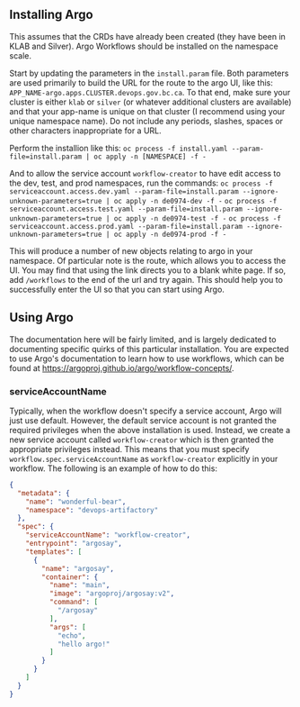 ## Installing Argo

This assumes that the CRDs have already been created (they have been in KLAB and Silver). Argo Workflows should be installed on the namespace scale.

Start by updating the parameters in the `install.param` file. 
Both parameters are used primarily to build the URL for the route to the argo UI, like this: `APP_NAME-argo.apps.CLUSTER.devops.gov.bc.ca`.
To that end, make sure your cluster is either `klab` or `silver` (or whatever additional clusters are available) and that your app-name is unique on that cluster (I recommend using your unique namespace name).
Do not include any periods, slashes, spaces or other characters inappropriate for a URL. 

Perform the installion like this: 
`oc process -f install.yaml --param-file=install.param | oc apply -n [NAMESPACE] -f -`

And to allow the service account `workflow-creator` to have edit access to the dev, test, and prod namespaces, run the commands:
`oc process -f serviceaccount.access.dev.yaml --param-file=install.param --ignore-unknown-parameters=true | oc apply -n de0974-dev -f -`
`oc process -f serviceaccount.access.test.yaml --param-file=install.param --ignore-unknown-parameters=true | oc apply -n de0974-test -f -`
`oc process -f serviceaccount.access.prod.yaml --param-file=install.param --ignore-unknown-parameters=true | oc apply -n de0974-prod -f -`

This will produce a number of new objects relating to argo in your namespace. 
Of particular note is the route, which allows you to access the UI.
You may find that using the link directs you to a blank white page. If so, add `/workflows` to the end of the url and try again.
This should help you to successfully enter the UI so that you can start using Argo.

## Using Argo

The documentation here will be fairly limited, and is largely dedicated to documenting specific quirks of this particular installation. 
You are expected to use Argo's documentation to learn how to use workflows, which can be found at https://argoproj.github.io/argo/workflow-concepts/. 

### serviceAccountName

Typically, when the workflow doesn't specify a service account, Argo will just use default. 
However, the default service account is not granted the required privileges when the above installation is used.
Instead, we create a new service account called `workflow-creator` which is then granted the appropriate privileges instead.
This means that you must specify `workflow.spec.serviceAccountName` as `workflow-creator` explicitly in your workflow.
The following is an example of how to do this:

```json
{
  "metadata": {
    "name": "wonderful-bear",
    "namespace": "devops-artifactory"
  },
  "spec": {
    "serviceAccountName": "workflow-creator",
    "entrypoint": "argosay",
    "templates": [
      {
        "name": "argosay",
        "container": {
          "name": "main",
          "image": "argoproj/argosay:v2",
          "command": [
            "/argosay"
          ],
          "args": [
            "echo",
            "hello argo!"
          ]
        }
      }
    ]
  }
}
```
